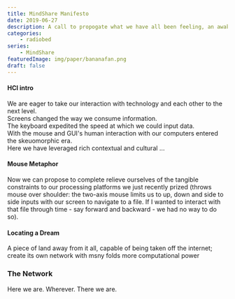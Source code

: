 ```yaml
---
title: MindShare Manifesto
date: 2019-06-27
description: A call to propogate what we have all been feeling, an awakening.
categories: 
    - radiobed
series:
    - MindShare
featuredImage: img/paper/bananafan.png
draft: false
---
```


#### HCI intro

We are eager to take our interaction with technology and each other to the next level.  
Screens changed the way we consume information.  
The keyboard expedited the speed at which we could input data.  
With the mouse and GUI's human interaction with our computers entered the skeuomorphic era.  
Here we have leveraged rich contextual and cultural ...  

#### Mouse Metaphor

Now we can propose to complete relieve ourselves of the tangible constraints to our processing platforms we just recently prized (throws mouse over shoulder: the two-axis mouse limits us to up, down and side to side inputs with our screen to navigate to a file. If I wanted to interact with that file through time - say forward and backward - we had no way to do so).  

#### Locating a Dream

A piece of land away from it all, capable of being taken off the internet; create its own network with msny folds more computational power 


### The Network  

Here we are. Wherever. There we are.